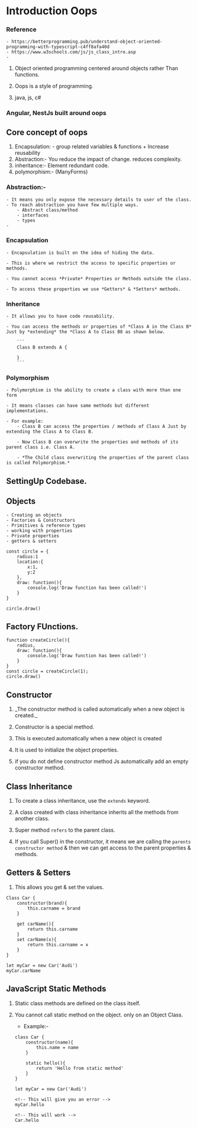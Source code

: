 # Introduction Oops

### Reference

    - https://betterprogramming.pub/understand-object-oriented-programming-with-typescript-c4ff8afa40d
    - https://www.w3schools.com/js/js_class_intro.asp
    -

1. Object oriented programming centered around objects rather Than functions.

2. Oops is a style of programming.
3. java, js, c#

### Angular, NestJs built around oops

## Core concept of oops

1.  Encapsulation: - group related variables & functions + Increase reusability
2.  Abstraction:- You reduce the impact of change. reduces complexity.
3.  inheritance:- Element redundant code.
4.  polymorphism:- (ManyForms)

### Abstraction:-

    - It means you only expose the necessary details to user of the class.
    - To reach abstraction you have few multiple ways.
        - Abstract class/method
        - interfaces
        - types
    -

### Encapsulation

    - Encapsulation is built on the idea of hiding the data.

    - This is where we restrict the access to specific properties or methods.

    - You cannot access *Private* Properties or Methods outside the class.

    - To access these properties we use *Getters* & *Setters* methods.

### Inheritance

    - It allows you to have code reusability.

    - You can access the methods or properties of *Class A in the Class B* Just by *extending* the *Class A to Class B8 as shown below.

        ```
        Class B extends A {

        }
        ```

### Polymorphism

    - Polymorphism is the ability to create a class with more than one form

    - It means classes can have same methods but different implementations.

    - For example:
        - Class B can access the properties / methods of Class A Just by extending the Class A to Class B.

        - Now Class B can overwrite the properties and methods of its parent class i.e. Class A.

        - *The Child class overwriting the properties of the parent class is called Polymorphism.*

## SettingUp Codebase.

## Objects

    - Creating an objects
    - Factories & Constructors
    - Primitives & reference types
    - working with properties
    - Private properties
    - getters & setters

```
const circle = {
    radius:1
    location:{
        x:1,
        y:2
    },
    draw: function(){
        console.log('Draw function has been called!')
    }
}

circle.draw()
```

## Factory FUnctions.

```
function createCircle(){
    radius,
    draw: function(){
        console.log('Draw function has been called!')
    }
}
const circle = createCircle(1);
circle.draw()
```

## Constructor

1. \_The constructor method is called automatically when a new object is created.\_

2. Constructor is a special method.

3. This is executed automatically when a new object is created

4. It is used to initialize the object properties.

5. if you do not define constructor method Js automatically add an empty constructor method.

## Class Inheritance

1. To create a class inheritance, use the `extends` keyword.

2. A class created with class inheritance inherits all the methods from another class.

3. Super method `refers` to the parent class.

4. If you call Super() in the constructor, it means we are calling the `parents constructor method` & then we can get access to the parent properties & methods.

## Getters & Setters

1. This allows you get & set the values.

```
Class Car {
    constructor(brand){
        this.carname = brand
    }

    get carName(){
        return this.carname
    }
    set carName(x){
        return this.carname = x
    }
}
```

```
let myCar = new Car('Audi')
myCar.carName
```

## JavaScript Static Methods

1. Static class methods are defined on the class itself.

2. You cannot call static method on the object. only on an Object Class.

   - Example:-

   ```
   class Car {
       constructor(name){
           this.name = name
       }

       static hello(){
           return 'Hello from static method'
       }
   }
   ```

   ```
   let myCar = new Car('Audi')

   <!-- This will give you an error -->
   myCar.hello

   <!-- This will work -->
   Car.hello
   ```
